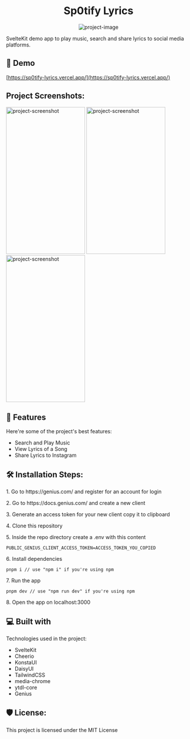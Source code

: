 <h1 align="center" id="title">Sp0tify Lyrics</h1>

<p align="center"><img src="https://socialify.git.ci/lonewanderer27/sp0tify-lyrics-svelte/image?language=1&amp;name=1&amp;owner=1&amp;pattern=Signal&amp;theme=Auto" alt="project-image"></p>

<p id="description">SvelteKit demo app to play music, search and share lyrics to social media platforms.</p>

<h2>🚀 Demo</h2>

[https://sp0tify-lyrics.vercel.app/](https://sp0tify-lyrics.vercel.app/)

<h2>Project Screenshots:</h2>

<img src="https://github.com/lonewanderer27/sp0tify-lyrics-svelte/blob/main/screenshots/screenshot_3_iphone_6_7_8_plus.png?raw=true" alt="project-screenshot" width="215px" height="400/">

<img src="https://github.com/lonewanderer27/sp0tify-lyrics-svelte/blob/main/screenshots/screenshot_1_iphone_6_7_8_plus.png?raw=true" alt="project-screenshot" width="215px" height="400/">

<img src="https://github.com/lonewanderer27/sp0tify-lyrics-svelte/blob/main/screenshots/screenshot_4_iphone_6_7_8_plus.png?raw=true" alt="project-screenshot" width="215px" height="400/">

  
  
<h2>🧐 Features</h2>

Here're some of the project's best features:

*   Search and Play Music
*   View Lyrics of a Song
*   Share Lyrics to Instagram

<h2>🛠️ Installation Steps:</h2>

<p>1. Go to https://genius.com/ and register for an account for login</p>

<p>2. Go to https://docs.genius.com/ and create a new client</p>

<p>3. Generate an access token for your new client copy it to clipboard</p>

<p>4. Clone this repository</p>

<p>5. Inside the repo directory create a .env with this content</p>

```
PUBLIC_GENIUS_CLIENT_ACCESS_TOKEN=ACCESS_TOKEN_YOU_COPIED
```

<p>6. Install dependencies</p>

```
pnpm i // use "npm i" if you're using npm
```

<p>7. Run the app</p>

```
pnpm dev // use "npm run dev" if you're using npm
```

<p>8. Open the app on localhost:3000</p>

  
  
<h2>💻 Built with</h2>

Technologies used in the project:

*   SvelteKit
*   Cheerio
*   KonstaUI
*   DaisyUI
*   TailwindCSS
*   media-chrome
*   ytdl-core
*   Genius

<h2>🛡️ License:</h2>

This project is licensed under the MIT License